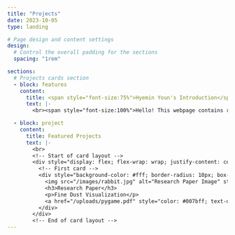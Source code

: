 ```yaml
---
title: "Projects"
date: 2023-10-05
type: landing

# Page design and content settings
design:
  # Control the overall padding for the sections
  spacing: "1rem"

sections:
  # Projects cards section
  - block: features
    content:
      title: <span style="font-size:75%">Hyemin Youn's Introduction</span>
      text: |-
        <br><span style="font-size:100%">Hello! This webpage contains records of my extracurricular activities, projects, and external activities during my university life. In the future, I plan to use it as a portfolio for my personal projects related to computer science.</span>

  - block: project
    content:
      title: Featured Projects
      text: |-
        <br>
        <!-- Start of card layout -->
        <div style="display: flex; flex-wrap: wrap; justify-content: center; gap: 20px; margin-top: 20px;">
          <!-- First card -->
          <div style="background-color: #fff; border-radius: 10px; box-shadow: 0 4px 8px rgba(0, 0, 0, 0.1); width: 300px; text-align: center; padding: 20px;">
            <img src="/images/rabbit.jpg" alt="Research Paper Image" style="width: 100%; border-radius: 10px;">
            <h3>Research Paper</h3>
            <p>Fine Dust Visualization</p>
            <a href="/uploads/pygame.pdf" style="color: #007bff; text-decoration: none;">See more</a>
          </div>
        </div>
        <!-- End of card layout -->
---
```

